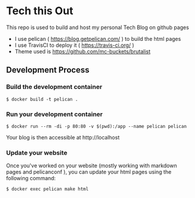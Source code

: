 # Tech this Out

This repo is used to build and host my personal Tech Blog on github pages

* I use pelican ( https://blog.getpelican.com/ ) to build the html pages
* I use TravisCI to deploy it ( https://travis-ci.org/ )
* Theme used is https://github.com/mc-buckets/brutalist

## Development Process

### Build the development container

    $ docker build -t pelican .

### Run your development container

    $ docker run --rm -di -p 80:80 -v $(pwd):/app --name pelican pelican

Your blog is then accessible at http://localhost

### Update your website

Once you've worked on your website (mostly working with markdown pages and pelicanconf ), you can update your html pages using the following command:

    $ docker exec pelican make html
